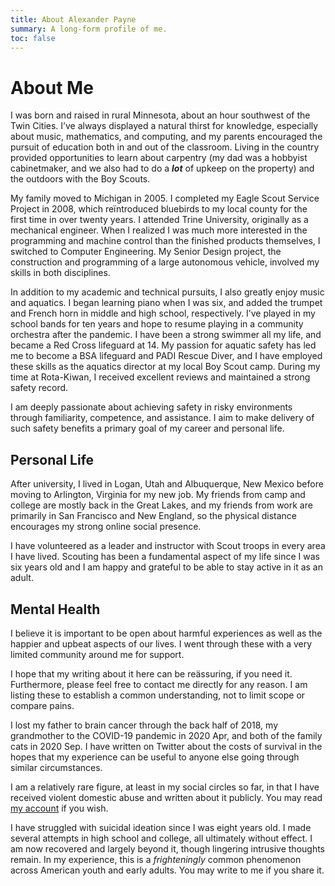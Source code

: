 ```yaml
---
title: About Alexander Payne
summary: A long-form profile of me.
toc: false
---
```


# About Me

I was born and raised in rural Minnesota, about an hour southwest of the Twin
Cities. I’ve always displayed a natural thirst for knowledge, especially about
music, mathematics, and computing, and my parents encouraged the pursuit of
education both in and out of the classroom. Living in the country provided
opportunities to learn about carpentry (my dad was a hobbyist cabinetmaker, and
we also had to do a ***lot*** of upkeep on the property) and the outdoors with
the Boy Scouts.

My family moved to Michigan in 2005. I completed my Eagle Scout Service Project
in 2008, which reïntroduced bluebirds to my local county for the first time in
over twenty years. I attended Trine University, originally as a mechanical
engineer. When I realized I was much more interested in the programming and
machine control than the finished products themselves, I switched to Computer
Engineering. My Senior Design project, the construction and programming of a
large autonomous vehicle, involved my skills in both disciplines.

In addition to my academic and technical pursuits, I also greatly enjoy music
and aquatics. I began learning piano when I was six, and added the trumpet and
French horn in middle and high school, respectively. I’ve played in my school
bands for ten years and hope to resume playing in a community orchestra after
the pandemic. I have been a strong swimmer all my life, and became a Red Cross
lifeguard at 14. My passion for aquatic safety has led me to become a BSA
lifeguard and PADI Rescue Diver, and I have employed these skills as the
aquatics director at my local Boy Scout camp. During my time at Rota-Kiwan, I
received excellent reviews and maintained a strong safety record.

I am deeply passionate about achieving safety in risky environments through
familiarity, competence, and assistance. I aim to make delivery of such safety
benefits a primary goal of my career and personal life.

## Personal Life

After university, I lived in Logan, Utah and Albuquerque, New Mexico before
moving to Arlington, Virginia for my new job. My friends from camp and college
are mostly back in the Great Lakes, and my friends from work are primarily in
San Francisco and New England, so the physical distance encourages my strong
online social presence.

I have volunteered as a leader and instructor with Scout troops in every area
I have lived. Scouting has been a fundamental aspect of my life since I was six
years old and I am happy and grateful to be able to stay active in it as an
adult.

## Mental Health

I believe it is important to be open about harmful experiences as well as the
happier and upbeat aspects of our lives. I went through these with a very
limited community around me for support.

I hope that my writing about it here can be reässuring, if you need it.
Furthermore, please feel free to contact me directly for any reason. I am
listing these to establish a common understanding, not to limit scope or compare
pains.

I lost my father to brain cancer through the back half of 2018, my grandmother
to the COVID-19 pandemic in 2020 Apr, and both of the family cats in 2020 Sep.
I have written on Twitter about the costs of survival in the hopes that my
experience can be useful to anyone else going through similar circumstances.

I am a relatively rare figure, at least in my social circles so far, in that I
have received violent domestic abuse and written about it publicly. You may read
[my account][dv] if you wish.

I have struggled with suicidal ideation since I was eight years old. I made
several attempts in high school and college, all ultimately without effect. I am
now recovered and largely beyond it, though lingering intrusive thoughts remain.
In my experience, this is a *frighteningly* common phenomenon across American
youth and early adults. You may write to me if you share it.

[dv]: ./blog/misc/dv
